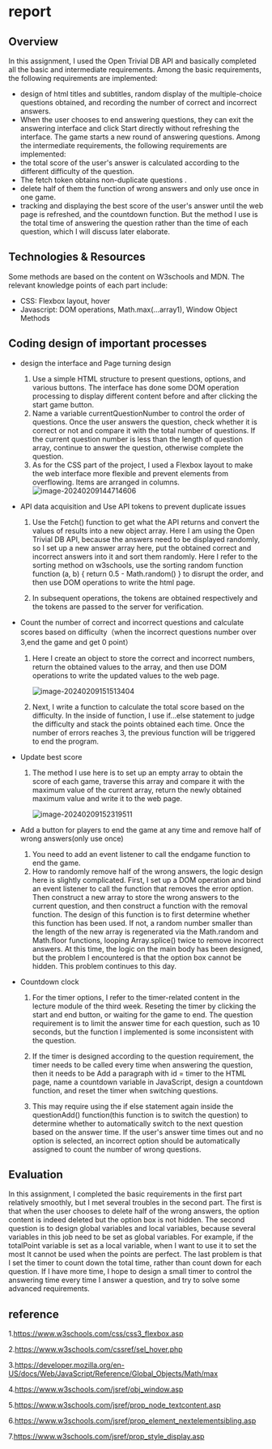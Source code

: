 # report

## Overview

In this assignment, I used the Open Trivial DB API and basically completed all the basic and intermediate requirements. Among the basic requirements, the following requirements are implemented: 

* design of html titles and subtitles, random display of the multiple-choice questions obtained, and recording the number of correct and incorrect answers. 
* When the user chooses to end answering questions, they can exit the answering interface and click Start directly without refreshing the interface. The game starts a new round of answering questions. Among the intermediate requirements, the following requirements are implemented: 
* the total score of the user's answer is calculated according to the different difficulty of the question.
* The fetch token obtains non-duplicate questions .
* delete half of them the function of wrong answers and only use once in one game.
* tracking and displaying the best score of the user's answer until the web page is refreshed, and the countdown function. But the method I use is the total time of answering the question rather than the time of each question, which I will discuss later elaborate.

## Technologies & Resources

Some methods are based on the content on W3schools and MDN. The relevant knowledge points of each part include:

* CSS: Flexbox layout, hover
* Javascript: DOM operations, Math.max(...array1), Window Object Methods

## Coding design of important processes

* design the interface and Page turning design

  1. Use a simple HTML structure to present questions, options, and various buttons. The interface has done some DOM operation processing to display different content before and after clicking the start game button.
  2. Name a variable currentQuestionNumber to control the order of questions. Once the user answers the question, check whether it is correct or not and compare it with the total number of questions. If the current question number is less than the length of question array, continue to answer the question, otherwise complete the question.
  3. As for the CSS part of the project, I used a Flexbox layout to make the web interface more flexible and prevent elements from overflowing. Items are arranged in columns.![image-20240209144714606](C:\Users\zyh78\AppData\Roaming\Typora\typora-user-images\image-20240209144714606.png)

* API data acquisition and Use API tokens to prevent duplicate issues

  1. Use the Fetch() function to get what the API returns and convert the values of results into a new object array. Here I am using the Open Trivial DB API, because the answers need to be displayed randomly, so I set up a new answer array here, put the obtained correct and incorrect answers into it and sort them randomly. Here I refer to the sorting method on w3schools, use the sorting random function function (a, b) { return 0.5 - Math.random() } to disrupt the order, and then use DOM operations to write the html page.

  2. In subsequent operations, the tokens are obtained respectively and the tokens are passed to the server for verification.

* Count the number of correct and incorrect questions and calculate scores based on difficulty（when the incorrect questions number over 3,end the game and get 0 point）

  1. Here I create an object to store the correct and incorrect numbers, return the obtained values to the array, and then use DOM operations to write the updated values to the web page. 

     ![image-20240209151513404](C:\Users\zyh78\AppData\Roaming\Typora\typora-user-images\image-20240209151513404.png)

  2. Next, I write a function to calculate the total score based on the difficulty. In the inside of function, I use if...else statement to judge the difficulty and stack the points obtained each time. Once the number of errors reaches 3, the previous function will be triggered to end the program.

* Update best score

  1. The method I use here is to set up an empty array to obtain the score of each game, traverse this array and compare it with the maximum value of the current array, return the newly obtained maximum value and write it to the web page. 

     ![image-20240209152319511](C:\Users\zyh78\AppData\Roaming\Typora\typora-user-images\image-20240209152319511.png)

* Add a button for players to end the game at any time and remove half of wrong answers(only use once)

  1. You need to add an event listener to call the endgame function to end the game. 
  2. How to randomly remove half of the wrong answers, the logic design here is slightly complicated. First, I  set up a DOM operation and bind an event listener to call the function that removes the error option. Then construct a new array to store the wrong answers to the current question, and then construct a function with the removal function. The design of this function is to first determine whether this function has been used. If not, a random number smaller than the length of the new array is regenerated via the Math.random and Math.floor functions, looping Array.splice() twice to remove incorrect answers. At this time, the logic on the main body has been designed, but the problem I encountered is that the option box cannot be hidden. This problem continues to this day.
  
* Countdown clock 

  1. For the timer options, I refer to the timer-related content in the lecture module of the third week. Reseting the timer by clicking the start and end button, or waiting for the game to end. The question requirement is to limit the answer time for each question, such as 10 seconds, but the function I implemented is some inconsistent with the question.

  2. If the timer is designed according to the question requirement, the timer needs to be called every time when answering the question, then it needs to be Add a paragraph with id = timer to the HTML page, name a countdown variable in JavaScript, design a countdown function, and reset the timer when switching questions. 

  3. This may require using the if else statement again inside the questionAdd() function(this function is to switch the question) to determine whether to automatically switch to the next question based on the answer time. If the user's answer time times out and no option is selected, an incorrect option should be automatically assigned to count the number of wrong questions.

## **Evaluation** 

In this assignment, I completed the basic requirements in the first part relatively smoothly, but I met several troubles in the second part. The first is that when the user chooses to delete half of the wrong answers, the option content is indeed deleted but the option box is not hidden. The second question is to design global variables and local variables, because several variables in this job need to be set as global variables. For example, if the totalPoint variable is set as a local variable, when I want to use it to set the most It cannot be used when the points are perfect. The last problem is that I set the timer to count down the total time, rather than count down for each question. If I have more time, I hope to design a small timer to control the answering time every time I answer a question, and try to solve some advanced requirements.

## reference

1.https://www.w3schools.com/css/css3_flexbox.asp

2.https://www.w3schools.com/cssref/sel_hover.php

3.https://developer.mozilla.org/en-US/docs/Web/JavaScript/Reference/Global_Objects/Math/max

4.https://www.w3schools.com/jsref/obj_window.asp

5.https://www.w3schools.com/jsref/prop_node_textcontent.asp

6.https://www.w3schools.com/jsref/prop_element_nextelementsibling.asp

7.https://www.w3schools.com/jsref/prop_style_display.asp